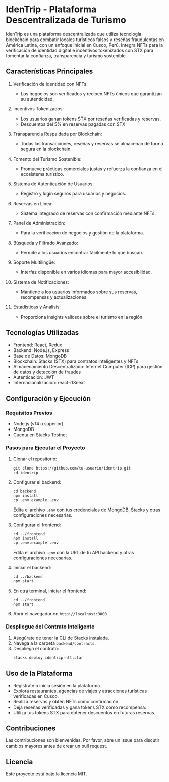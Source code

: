 # IdenTrip - Plataforma Descentralizada de Turismo

IdenTrip es una plataforma descentralizada que utiliza tecnología blockchain para combatir locales turísticos falsos y reseñas fraudulentas en América Latina, con un enfoque inicial en Cusco, Perú. Integra NFTs para la verificación de identidad digital e incentivos tokenizados con STX para fomentar la confianza, transparencia y turismo sostenible.

## Características Principales

1. Verificación de Identidad con NFTs:
   - Los negocios son verificados y reciben NFTs únicos que garantizan su autenticidad.

2. Incentivos Tokenizados:
   - Los usuarios ganan tokens STX por reseñas verificadas y reservas.
   - Descuentos del 5% en reservas pagadas con STX.

3. Transparencia Respaldada por Blockchain:
   - Todas las transacciones, reseñas y reservas se almacenan de forma segura en la blockchain.

4. Fomento del Turismo Sostenible:
   - Promueve prácticas comerciales justas y refuerza la confianza en el ecosistema turístico.

5. Sistema de Autenticación de Usuarios:
   - Registro y login seguros para usuarios y negocios.

6. Reservas en Línea:
   - Sistema integrado de reservas con confirmación mediante NFTs.

7. Panel de Administración:
   - Para la verificación de negocios y gestión de la plataforma.

8. Búsqueda y Filtrado Avanzado:
   - Permite a los usuarios encontrar fácilmente lo que buscan.

9. Soporte Multilingüe:
   - Interfaz disponible en varios idiomas para mayor accesibilidad.

10. Sistema de Notificaciones:
    - Mantiene a los usuarios informados sobre sus reservas, recompensas y actualizaciones.

11. Estadísticas y Análisis:
    - Proporciona insights valiosos sobre el turismo en la región.

## Tecnologías Utilizadas

- Frontend: React, Redux
- Backend: Node.js, Express
- Base de Datos: MongoDB
- Blockchain: Stacks (STX) para contratos inteligentes y NFTs
- Almacenamiento Descentralizado: Internet Computer (ICP) para gestión de datos y detección de fraudes
- Autenticación: JWT
- Internacionalización: react-i18next

## Configuración y Ejecución

### Requisitos Previos

- Node.js (v14 o superior)
- MongoDB
- Cuenta en Stacks Testnet

### Pasos para Ejecutar el Proyecto

1. Clonar el repositorio:
   ```
   git clone https://github.com/tu-usuario/identrip.git
   cd identrip
   ```

2. Configurar el backend:
   ```
   cd backend
   npm install
   cp .env.example .env
   ```
   Edita el archivo `.env` con tus credenciales de MongoDB, Stacks y otras configuraciones necesarias.

3. Configurar el frontend:
   ```
   cd ../frontend
   npm install
   cp .env.example .env
   ```
   Edita el archivo `.env` con la URL de tu API backend y otras configuraciones necesarias.

4. Iniciar el backend:
   ```
   cd ../backend
   npm start
   ```

5. En otra terminal, iniciar el frontend:
   ```
   cd ../frontend
   npm start
   ```

6. Abrir el navegador en `http://localhost:3000`

### Despliegue del Contrato Inteligente

1. Asegúrate de tener la CLI de Stacks instalada.
2. Navega a la carpeta `backend/contracts`.
3. Despliega el contrato:
   ```
   stacks deploy identrip-nft.clar
   ```

## Uso de la Plataforma

- Regístrate o inicia sesión en la plataforma.
- Explora restaurantes, agencias de viajes y atracciones turísticas verificadas en Cusco.
- Realiza reservas y obtén NFTs como confirmación.
- Deja reseñas verificadas y gana tokens STX como recompensa.
- Utiliza tus tokens STX para obtener descuentos en futuras reservas.

## Contribuciones

Las contribuciones son bienvenidas. Por favor, abre un issue para discutir cambios mayores antes de crear un pull request.

## Licencia

Este proyecto está bajo la licencia MIT.

